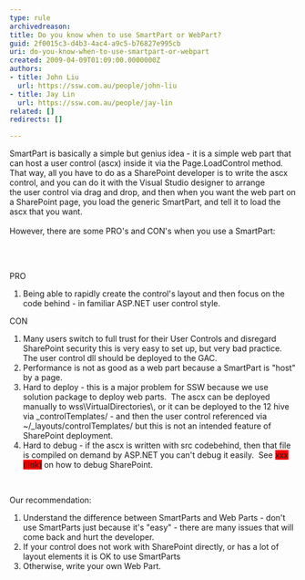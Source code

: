 ```yaml
---
type: rule
archivedreason: 
title: Do you know when to use SmartPart or WebPart?
guid: 2f0015c3-d4b3-4ac4-a9c5-b76827e995cb
uri: do-you-know-when-to-use-smartpart-or-webpart
created: 2009-04-09T01:09:00.0000000Z
authors:
- title: John Liu
  url: https://ssw.com.au/people/john-liu
- title: Jay Lin
  url: https://ssw.com.au/people/jay-lin
related: []
redirects: []

---
```



SmartPart is basically a simple but genius idea - it is a simple&#160;web part that can host a user control (ascx) inside it via the Page.LoadControl method. That way, all you have to do as a SharePoint developer is to write the ascx control, and you can do it with the Visual Studio&#160;designer&#160;to arrange the&#160;user control via drag and drop, and then when you want the web part&#160;on a SharePoint page, you load the generic SmartPart, and tell it to load the ascx that you want. <br>
<br>
However, there are some PRO's and CON's when you use a SmartPart&#58; 

<br><excerpt class='endintro'></excerpt><br>

  <p>PRO</p>
<ol>
    <li>Being able to rapidly create the control's layout and then focus on the code behind - in familiar ASP.NET user control style. </li>
</ol>
<p>CON</p>
<ol>
    <li>Many users switch to full trust for their User Controls and disregard SharePoint security this is very easy to set up, but very bad practice.&#160; The user control dll should be deployed to the GAC. </li>
    <li>Performance is not as good as a&#160;web part&#160;because a SmartPart is &quot;host&quot; by a page. </li>
    <li>Hard to deploy - this is a major problem for SSW because we use solution package to deploy web parts.&#160; The ascx can be deployed manually to wss\VirtualDirectories\, or it can be deployed to the 12 hive via _controlTemplates/ - and then the user control referenced&#160;via ~/_layouts/controlTemplates/ but this is not an intended feature of SharePoint deployment. </li>
    <li>Hard to debug - if the ascx is written with src codebehind, then that file is compiled on demand by ASP.NET you can't debug it easily.&#160; See <font style="background-color&#58;rgb(255, 0, 0);">xxx (link)</font> on how to debug SharePoint. </li>
</ol>
<p>&#160;</p>
<p>Our recommendation&#58;</p>
<ol>
    <li>Understand the difference between SmartParts and Web Parts - don't use SmartParts just because it's &quot;easy&quot; - there are many issues that will come back and hurt the developer. </li>
    <li>If your control does not work with SharePoint directly, or has a lot of layout elements it is OK to use SmartParts </li>
    <li>Otherwise, write your own Web Part. </li>
</ol>



